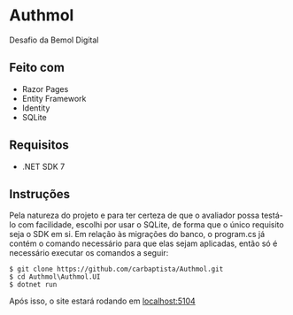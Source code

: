 # Authmol
Desafio da Bemol Digital

## Feito com
- Razor Pages
- Entity Framework
- Identity
- SQLite

## Requisitos
- .NET SDK 7

## Instruções
Pela natureza do projeto e para ter certeza de que o avaliador possa testá-lo com facilidade, escolhi por usar o SQLite,
de forma que o único requisito seja o SDK em si. Em relação às migrações do banco, o program.cs já contém o comando necessário
para que elas sejam aplicadas, então só é necessário executar os comandos a seguir:

```
$ git clone https://github.com/carbaptista/Authmol.git
$ cd Authmol\Authmol.UI
$ dotnet run
```
Após isso, o site estará rodando em [localhost:5104](http://localhost:5104/)
